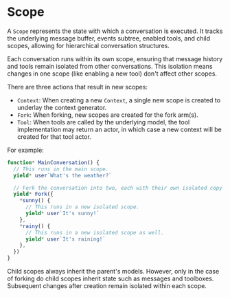 # Scope

A `Scope` represents the state with which a conversation is executed. It tracks
the underlying message buffer, events subtree, enabled tools, and child scopes,
allowing for hierarchical conversation structures.

Each conversation runs within its own scope, ensuring that message history and
tools remain isolated from other conversations. This isolation means changes in
one scope (like enabling a new tool) don't affect other scopes.

There are three actions that result in new scopes:

- `Context`: When creating a new `Context`, a single new scope is created to
  underlay the context generator.
- `Fork`: When forking, new scopes are created for the fork arm(s).
- `Tool`: When tools are called by the underlying model, the tool implementation
  may return an actor, in which case a new context will be created for that tool
  actor.

For example:

```ts
function* MainConversation() {
  // This runs in the main scope.
  yield* user`What's the weather?`

  // Fork the conversation into two, each with their own isolated copy of the current scope.
  yield* Fork({
    *sunny() {
      // This runs in a new isolated scope.
      yield* user`It's sunny!`
    },
    *rainy() {
      // This runs in a new isolated scope as well.
      yield* user`It's raining!`
    },
  })
}
```

Child scopes always inherit the parent's models. However, only in the case of
forking do child scopes inherit state such as messages and toolboxes. Subsequent
changes after creation remain isolated within each scope.
